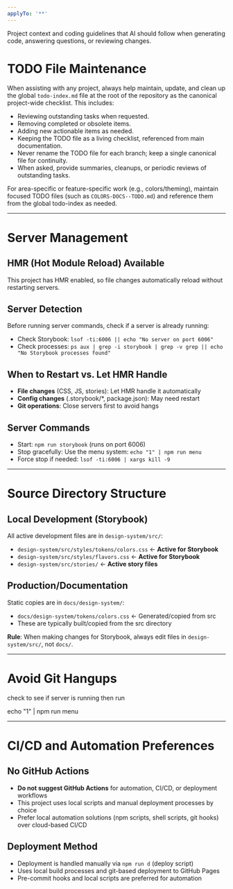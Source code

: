 ```yaml
---
applyTo: '**'
---
```

Project context and coding guidelines that AI should follow when generating code, answering questions, or reviewing changes.

# TODO File Maintenance

When assisting with any project, always help maintain, update, and clean up the global `todo-index.md` file at the root of the repository as the canonical project-wide checklist. This includes:
- Reviewing outstanding tasks when requested.
- Removing completed or obsolete items.
- Adding new actionable items as needed.
- Keeping the TODO file as a living checklist, referenced from main documentation.
- Never rename the TODO file for each branch; keep a single canonical file for continuity.
- When asked, provide summaries, cleanups, or periodic reviews of outstanding tasks.

For area-specific or feature-specific work (e.g., colors/theming), maintain focused TODO files (such as `COLORS-DOCS--TODO.md`) and reference them from the global todo-index as needed.


---

# Server Management

## HMR (Hot Module Reload) Available
This project has HMR enabled, so file changes automatically reload without restarting servers.

## Server Detection
Before running server commands, check if a server is already running:
- Check Storybook: `lsof -ti:6006 || echo "No server on port 6006"`
- Check processes: `ps aux | grep -i storybook | grep -v grep || echo "No Storybook processes found"`

## When to Restart vs. Let HMR Handle
- **File changes** (CSS, JS, stories): Let HMR handle it automatically
- **Config changes** (.storybook/*, package.json): May need restart
- **Git operations**: Close servers first to avoid hangs

## Server Commands
- Start: `npm run storybook` (runs on port 6006)
- Stop gracefully: Use the menu system: `echo "1" | npm run menu`
- Force stop if needed: `lsof -ti:6006 | xargs kill -9`

---

# Source Directory Structure

## Local Development (Storybook)
All active development files are in `design-system/src/`:
- `design-system/src/styles/tokens/colors.css` ← **Active for Storybook**
- `design-system/src/styles/flavors.css` ← **Active for Storybook**
- `design-system/src/stories/` ← **Active story files**

## Production/Documentation
Static copies are in `docs/design-system/`:
- `docs/design-system/tokens/colors.css` ← Generated/copied from src
- These are typically built/copied from the src directory

**Rule**: When making changes for Storybook, always edit files in `design-system/src/`, not `docs/`.

---

# Avoid Git Hangups

check to see if server is running then run

echo "1" | npm run menu

---

# CI/CD and Automation Preferences

## No GitHub Actions
- **Do not suggest GitHub Actions** for automation, CI/CD, or deployment workflows
- This project uses local scripts and manual deployment processes by choice
- Prefer local automation solutions (npm scripts, shell scripts, git hooks) over cloud-based CI/CD

## Deployment Method
- Deployment is handled manually via `npm run d` (deploy script)
- Uses local build processes and git-based deployment to GitHub Pages
- Pre-commit hooks and local scripts are preferred for automation
